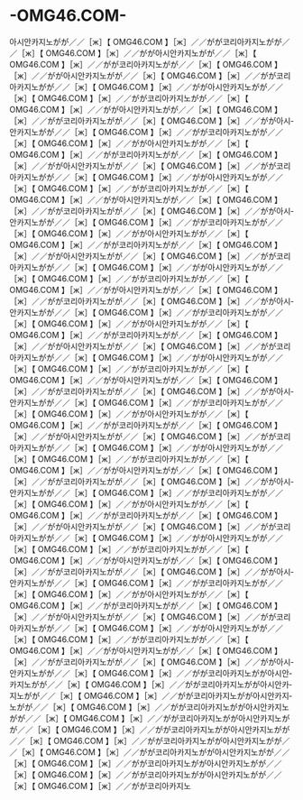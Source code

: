 -OMG46.COM-
===========

아­시­안­카­지­노がが／／［ж］【 OMG46.COM 】［ж］／／がが코리아카지노がが／／［ж］【 OMG46.COM 】［ж］／／がが아­시­안­카­지­노がが／／［ж］【 OMG46.COM 】［ж］／／がが코리아카지노がが／／［ж］【 OMG46.COM 】［ж］／／がが아­시­안­카­지­노がが／／［ж］【 OMG46.COM 】［ж］／／がが코리아카지노がが／／［ж］【 OMG46.COM 】［ж］／／がが아­시­안­카­지­노がが／／［ж］【 OMG46.COM 】［ж］／／がが코리아카지노がが／／［ж］【 OMG46.COM 】［ж］／／がが아­시­안­카­지­노がが／／［ж］【 OMG46.COM 】［ж］／／がが코리아카지노がが／／［ж］【 OMG46.COM 】［ж］／／がが아­시­안­카­지­노がが／／［ж］【 OMG46.COM 】［ж］／／がが코리아카지노がが／／［ж］【 OMG46.COM 】［ж］／／がが아­시­안­카­지­노がが／／［ж］【 OMG46.COM 】［ж］／／がが코리아카지노がが／／［ж］【 OMG46.COM 】［ж］／／がが아­시­안­카­지­노がが／／［ж］【 OMG46.COM 】［ж］／／がが코리아카지노がが／／［ж］【 OMG46.COM 】［ж］／／がが아­시­안­카­지­노がが／／［ж］【 OMG46.COM 】［ж］／／がが코리아카지노がが／／［ж］【 OMG46.COM 】［ж］／／がが아­시­안­카­지­노がが／／［ж］【 OMG46.COM 】［ж］／／がが코리아카지노がが／／［ж］【 OMG46.COM 】［ж］／／がが아­시­안­카­지­노がが／／［ж］【 OMG46.COM 】［ж］／／がが코리아카지노がが／／［ж］【 OMG46.COM 】［ж］／／がが아­시­안­카­지­노がが／／［ж］【 OMG46.COM 】［ж］／／がが코리아카지노がが／／［ж］【 OMG46.COM 】［ж］／／がが아­시­안­카­지­노がが／／［ж］【 OMG46.COM 】［ж］／／がが코리아카지노がが／／［ж］【 OMG46.COM 】［ж］／／がが아­시­안­카­지­노がが／／［ж］【 OMG46.COM 】［ж］／／がが코리아카지노がが／／［ж］【 OMG46.COM 】［ж］／／がが아­시­안­카­지­노がが／／［ж］【 OMG46.COM 】［ж］／／がが코리아카지노がが／／［ж］【 OMG46.COM 】［ж］／／がが아­시­안­카­지­노がが／／［ж］【 OMG46.COM 】［ж］／／がが코리아카지노がが／／［ж］【 OMG46.COM 】［ж］／／がが아­시­안­카­지­노がが／／［ж］【 OMG46.COM 】［ж］／／がが코리아카지노がが／／［ж］【 OMG46.COM 】［ж］／／がが아­시­안­카­지­노がが／／［ж］【 OMG46.COM 】［ж］／／がが코리아카지노がが／／［ж］【 OMG46.COM 】［ж］／／がが아­시­안­카­지­노がが／／［ж］【 OMG46.COM 】［ж］／／がが코리아카지노がが／／［ж］【 OMG46.COM 】［ж］／／がが아­시­안­카­지­노がが／／［ж］【 OMG46.COM 】［ж］／／がが코리아카지노がが／／［ж］【 OMG46.COM 】［ж］／／がが아­시­안­카­지­노がが／／［ж］【 OMG46.COM 】［ж］／／がが코리아카지노がが／／［ж］【 OMG46.COM 】［ж］／／がが아­시­안­카­지­노がが／／［ж］【 OMG46.COM 】［ж］／／がが코리아카지노がが／／［ж］【 OMG46.COM 】［ж］／／がが아­시­안­카­지­노がが／／［ж］【 OMG46.COM 】［ж］／／がが코리아카지노がが／／［ж］【 OMG46.COM 】［ж］／／がが아­시­안­카­지­노がが／／［ж］【 OMG46.COM 】［ж］／／がが코리아카지노がが／／［ж］【 OMG46.COM 】［ж］／／がが아­시­안­카­지­노がが／／［ж］【 OMG46.COM 】［ж］／／がが코리아카지노がが／／［ж］【 OMG46.COM 】［ж］／／がが아­시­안­카­지­노がが／／［ж］【 OMG46.COM 】［ж］／／がが코리아카지노がが／／［ж］【 OMG46.COM 】［ж］／／がが아­시­안­카­지­노がが／／［ж］【 OMG46.COM 】［ж］／／がが코리아카지노がが／／［ж］【 OMG46.COM 】［ж］／／がが아­시­안­카­지­노がが／／［ж］【 OMG46.COM 】［ж］／／がが코리아카지노がが／／［ж］【 OMG46.COM 】［ж］／／がが아­시­안­카­지­노がが／／［ж］【 OMG46.COM 】［ж］／／がが코리아카지노がが／／［ж］【 OMG46.COM 】［ж］／／がが아­시­안­카­지­노がが／／［ж］【 OMG46.COM 】［ж］／／がが코리아카지노がが／／［ж］【 OMG46.COM 】［ж］／／がが아­시­안­카­지­노がが／／［ж］【 OMG46.COM 】［ж］／／がが코리아카지노がが／／［ж］【 OMG46.COM 】［ж］／／がが아­시­안­카­지­노がが／／［ж］【 OMG46.COM 】［ж］／／がが코리아카지노がが／／［ж］【 OMG46.COM 】［ж］／／がが아­시­안­카­지­노がが／／［ж］【 OMG46.COM 】［ж］／／がが코리아카지노がが／／［ж］【 OMG46.COM 】［ж］／／がが아­시­안­카­지­노がが／／［ж］【 OMG46.COM 】［ж］／／がが코리아카지노がが／／［ж］【 OMG46.COM 】［ж］／／がが아­시­안­카­지­노がが／／［ж］【 OMG46.COM 】［ж］／／がが코리아카지노がが／／［ж］【 OMG46.COM 】［ж］／／がが아­시­안­카­지­노がが／／［ж］【 OMG46.COM 】［ж］／／がが코리아카지노がが아­시­안­카­지­노がが／／［ж］【 OMG46.COM 】［ж］／／がが코리아카지노がが아­시­안­카­지­노がが／／［ж］【 OMG46.COM 】［ж］／／がが코리아카지노がが아­시­안­카­지­노がが／／［ж］【 OMG46.COM 】［ж］／／がが코리아카지노がが아­시­안­카­지­노がが／／［ж］【 OMG46.COM 】［ж］／／がが코리아카지노がが아­시­안­카­지­노がが／／［ж］【 OMG46.COM 】［ж］／／がが코리아카지노がが아­시­안­카­지­노がが／／［ж］【 OMG46.COM 】［ж］／／がが코리아카지노がが아­시­안­카­지­노がが／／［ж］【 OMG46.COM 】［ж］／／がが코리아카지노がが아­시­안­카­지­노がが／／［ж］【 OMG46.COM 】［ж］／／がが코리아카지노がが아­시­안­카­지­노がが／／［ж］【 OMG46.COM 】［ж］／／がが코리아카지노がが아­시­안­카­지­노がが／／［ж］【 OMG46.COM 】［ж］／／がが코리아카지노
